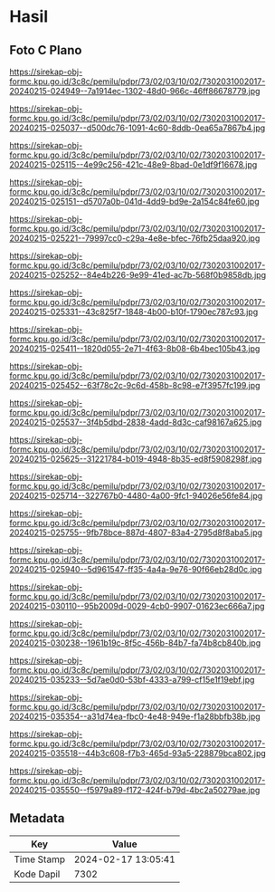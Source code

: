# Hasil

## Foto C Plano

https://sirekap-obj-formc.kpu.go.id/3c8c/pemilu/pdpr/73/02/03/10/02/7302031002017-20240215-024949--7a1914ec-1302-48d0-966c-46ff86678779.jpg

https://sirekap-obj-formc.kpu.go.id/3c8c/pemilu/pdpr/73/02/03/10/02/7302031002017-20240215-025037--d500dc76-1091-4c60-8ddb-0ea65a7867b4.jpg

https://sirekap-obj-formc.kpu.go.id/3c8c/pemilu/pdpr/73/02/03/10/02/7302031002017-20240215-025115--4e99c256-421c-48e9-8bad-0e1df9f16678.jpg

https://sirekap-obj-formc.kpu.go.id/3c8c/pemilu/pdpr/73/02/03/10/02/7302031002017-20240215-025151--d5707a0b-041d-4dd9-bd9e-2a154c84fe60.jpg

https://sirekap-obj-formc.kpu.go.id/3c8c/pemilu/pdpr/73/02/03/10/02/7302031002017-20240215-025221--79997cc0-c29a-4e8e-bfec-76fb25daa920.jpg

https://sirekap-obj-formc.kpu.go.id/3c8c/pemilu/pdpr/73/02/03/10/02/7302031002017-20240215-025252--84e4b226-9e99-41ed-ac7b-568f0b9858db.jpg

https://sirekap-obj-formc.kpu.go.id/3c8c/pemilu/pdpr/73/02/03/10/02/7302031002017-20240215-025331--43c825f7-1848-4b00-b10f-1790ec787c93.jpg

https://sirekap-obj-formc.kpu.go.id/3c8c/pemilu/pdpr/73/02/03/10/02/7302031002017-20240215-025411--1820d055-2e71-4f63-8b08-6b4bec105b43.jpg

https://sirekap-obj-formc.kpu.go.id/3c8c/pemilu/pdpr/73/02/03/10/02/7302031002017-20240215-025452--63f78c2c-9c6d-458b-8c98-e7f3957fc199.jpg

https://sirekap-obj-formc.kpu.go.id/3c8c/pemilu/pdpr/73/02/03/10/02/7302031002017-20240215-025537--3f4b5dbd-2838-4add-8d3c-caf98167a625.jpg

https://sirekap-obj-formc.kpu.go.id/3c8c/pemilu/pdpr/73/02/03/10/02/7302031002017-20240215-025625--31221784-b019-4948-8b35-ed8f5908298f.jpg

https://sirekap-obj-formc.kpu.go.id/3c8c/pemilu/pdpr/73/02/03/10/02/7302031002017-20240215-025714--322767b0-4480-4a00-9fc1-94026e56fe84.jpg

https://sirekap-obj-formc.kpu.go.id/3c8c/pemilu/pdpr/73/02/03/10/02/7302031002017-20240215-025755--9fb78bce-887d-4807-83a4-2795d8f8aba5.jpg

https://sirekap-obj-formc.kpu.go.id/3c8c/pemilu/pdpr/73/02/03/10/02/7302031002017-20240215-025940--5d961547-ff35-4a4a-9e76-90f66eb28d0c.jpg

https://sirekap-obj-formc.kpu.go.id/3c8c/pemilu/pdpr/73/02/03/10/02/7302031002017-20240215-030110--95b2009d-0029-4cb0-9907-01623ec666a7.jpg

https://sirekap-obj-formc.kpu.go.id/3c8c/pemilu/pdpr/73/02/03/10/02/7302031002017-20240215-030238--1961b19c-8f5c-456b-84b7-fa74b8cb840b.jpg

https://sirekap-obj-formc.kpu.go.id/3c8c/pemilu/pdpr/73/02/03/10/02/7302031002017-20240215-035233--5d7ae0d0-53bf-4333-a799-cf15e1f19ebf.jpg

https://sirekap-obj-formc.kpu.go.id/3c8c/pemilu/pdpr/73/02/03/10/02/7302031002017-20240215-035354--a31d74ea-fbc0-4e48-949e-f1a28bbfb38b.jpg

https://sirekap-obj-formc.kpu.go.id/3c8c/pemilu/pdpr/73/02/03/10/02/7302031002017-20240215-035518--44b3c608-f7b3-465d-93a5-228879bca802.jpg

https://sirekap-obj-formc.kpu.go.id/3c8c/pemilu/pdpr/73/02/03/10/02/7302031002017-20240215-035550--f5979a89-f172-424f-b79d-4bc2a50279ae.jpg


## Metadata

| Key        | Value               |
| ---------- | ------------------- |
| Time Stamp | 2024-02-17 13:05:41 |
| Kode Dapil | 7302                |



